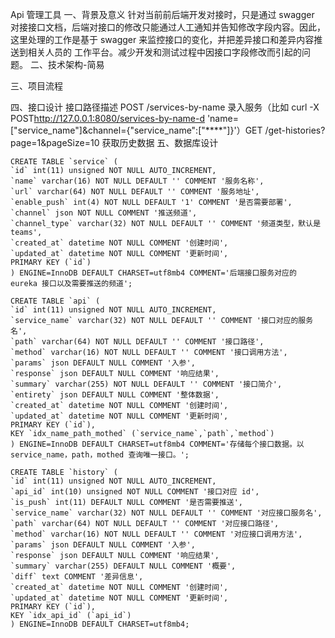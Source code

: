 Api 管理工具
一、背景及意义
针对当前前后端开发对接时，只是通过 swagger 对接接口文档，后端对接口的修改只能通过人工通知并告知修改字段内容。因此，这里处理的工作是基于 swagger 来监控接口的变化，并把差异接口和差异内容推送到相关人员的 工作平台。减少开发和测试过程中因接口字段修改而引起的问题。
二、技术架构-简易

三、项目流程

四、接口设计
接口路径描述 POST /services-by-name 录入服务（比如 curl -X POST<http://127.0.0.1:8080/services-by-name-d> 'name=["service_name"]&channel={"service_name":["****"]}'）GET /get-histories?page=1&pageSize=10 获取历史数据
五、数据库设计

```
CREATE TABLE `service` (
`id` int(11) unsigned NOT NULL AUTO_INCREMENT,
`name` varchar(16) NOT NULL DEFAULT '' COMMENT '服务名称',
`url` varchar(64) NOT NULL DEFAULT '' COMMENT '服务地址',
`enable_push` int(4) NOT NULL DEFAULT '1' COMMENT '是否需要部署',
`channel` json NOT NULL COMMENT '推送频道',
`channel_type` varchar(32) NOT NULL DEFAULT '' COMMENT '频道类型，默认是 teams',
`created_at` datetime NOT NULL COMMENT '创建时间',
`updated_at` datetime NOT NULL COMMENT '更新时间',
PRIMARY KEY (`id`)
) ENGINE=InnoDB DEFAULT CHARSET=utf8mb4 COMMENT='后端接口服务对应的 eureka 接口以及需要推送的频道';
```

```
CREATE TABLE `api` (
`id` int(11) unsigned NOT NULL AUTO_INCREMENT,
`service_name` varchar(32) NOT NULL DEFAULT '' COMMENT '接口对应的服务名',
`path` varchar(64) NOT NULL DEFAULT '' COMMENT '接口路径',
`method` varchar(16) NOT NULL DEFAULT '' COMMENT '接口调用方法',
`params` json DEFAULT NULL COMMENT '入参',
`response` json DEFAULT NULL COMMENT '响应结果',
`summary` varchar(255) NOT NULL DEFAULT '' COMMENT '接口简介',
`entirety` json DEFAULT NULL COMMENT '整体数据',
`created_at` datetime NOT NULL COMMENT '创建时间',
`updated_at` datetime NOT NULL COMMENT '更新时间',
PRIMARY KEY (`id`),
KEY `idx_name_path_mothed` (`service_name`,`path`,`method`)
) ENGINE=InnoDB DEFAULT CHARSET=utf8mb4 COMMENT='存储每个接口数据。以 service_name，path，mothed 查询唯一接口。';
```

```
CREATE TABLE `history` (
`id` int(11) unsigned NOT NULL AUTO_INCREMENT,
`api_id` int(10) unsigned NOT NULL COMMENT '接口对应 id',
`is_push` int(11) DEFAULT NULL COMMENT '是否需要推送',
`service_name` varchar(32) NOT NULL DEFAULT '' COMMENT '对应接口服务名',
`path` varchar(64) NOT NULL DEFAULT '' COMMENT '对应接口路径',
`method` varchar(16) NOT NULL DEFAULT '' COMMENT '对应接口调用方法',
`params` json DEFAULT NULL COMMENT '入参',
`response` json DEFAULT NULL COMMENT '响应结果',
`summary` varchar(255) DEFAULT NULL COMMENT '概要',
`diff` text COMMENT '差异信息',
`created_at` datetime NOT NULL COMMENT '创建时间',
`updated_at` datetime NOT NULL COMMENT '更新时间',
PRIMARY KEY (`id`),
KEY `idx_api_id` (`api_id`)
) ENGINE=InnoDB DEFAULT CHARSET=utf8mb4;
```
